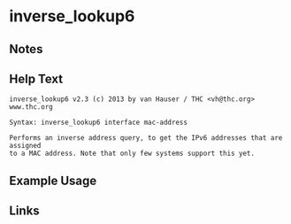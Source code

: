 # inverse_lookup6

Notes
-------

Help Text
-------
```
inverse_lookup6 v2.3 (c) 2013 by van Hauser / THC <vh@thc.org> www.thc.org

Syntax: inverse_lookup6 interface mac-address

Performs an inverse address query, to get the IPv6 addresses that are assigned
to a MAC address. Note that only few systems support this yet.
```

Example Usage
-------

Links
-------
